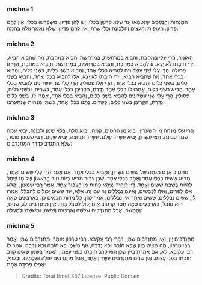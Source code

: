 
### michna 1
הַמְּנָחוֹת וְהַנְּסָכִים שֶׁנִּטְמְאוּ עַד שֶׁלֹּא קִדְּשָׁן בַּכְּלִי, יֶשׁ לָהֶן פִּדְיוֹן. מִשֶּׁקָּדְשׁוּ בַכְּלִי, אֵין לָהֶם פִּדְיוֹן. הָעוֹפוֹת וְהָעֵצִים וְהַלְּבוֹנָה וּכְלֵי שָׁרֵת, אֵין לָהֶם פִּדְיוֹן, שֶׁלֹּא נֶאֱמַר אֶלָּא בְּהֵמָה:

### michna 2
הָאוֹמֵר, הֲרֵי עָלַי בְּמַחֲבַת, וְהֵבִיא בְמַרְחֶשֶׁת, בְּמַרְחֶשֶׁת וְהֵבִיא בְמַחֲבַת, מַה שֶּׁהֵבִיא הֵבִיא, וִידֵי חוֹבָתוֹ לֹא יָצָא. זוֹ לְהָבִיא בְמַחֲבַת, וְהֵבִיא בְמַרְחֶשֶׁת, בְּמַרְחֶשֶׁת, וְהֵבִיא בְמַחֲבַת, הֲרֵי זוֹ פְסוּלָה. הֲרֵי עָלַי שְׁנֵי עֶשְׂרוֹנִים לְהָבִיא בִכְלִי אֶחָד, וְהֵבִיא בִשְׁנֵי כֵלִים, בִּשְׁנֵי כֵלִים, וְהֵבִיא בִכְלִי אֶחָד, מַה שֶּׁהֵבִיא הֵבִיא, וִידֵי חוֹבָתוֹ לֹא יָצָא. אֵלּוּ לְהָבִיא בִכְלִי אֶחָד, וְהֵבִיא בִשְׁנֵי כֵלִים, בִּשְׁנֵי כֵלִים וְהֵבִיא בִכְלִי אֶחָד, הֲרֵי אֵלּוּ פְסוּלִין. הֲרֵי עָלַי שְׁנֵי עֶשְׂרוֹנִים לְהָבִיא בִכְלִי אֶחָד וְהֵבִיא בִשְׁנֵי כֵלִים, אָמְרוּ לוֹ בִּכְלִי אֶחָד נָדָרְתָּ, הִקְרִיבָן בִּכְלִי אֶחָד, כְּשֵׁרִים, וּבִשְׁנֵי כֵלִים, פְּסוּלִין. הֲרֵי עָלַי שְׁנֵי עֶשְׂרוֹנִים לְהָבִיא בִשְׁנֵי כֵלִים, וְהֵבִיא בִכְלִי אֶחָד, אָמְרוּ לוֹ, בִּשְׁנֵי כֵלִים נָדָרְתָּ, הִקְרִיבָן בִּשְׁנֵי כֵלִים, כְּשֵׁרִים. נְתָנוֹ בִכְלִי אֶחָד, כִּשְׁתֵּי מְנָחוֹת שֶׁנִּתְעָרָבוּ:

### michna 3
הֲרֵי עָלַי מִנְחָה מִן הַשְּׂעֹרִין, יָבִיא מִן הַחִטִּים. קֶמַח, יָבִיא סֹלֶת. בְּלֹא שֶׁמֶן וּלְבוֹנָה, יָבִיא עִמָּהּ שֶׁמֶן וּלְבוֹנָה. חֲצִי עִשָּׂרוֹן, יָבִיא עִשָּׂרוֹן שָׁלֵם. עִשָּׂרוֹן וּמֶחֱצָה, יָבִיא שְׁנָיִם. רַבִּי שִׁמְעוֹן פּוֹטֵר, שֶׁלֹּא הִתְנַדֵּב כְּדֶרֶךְ הַמִּתְנַדְּבִים:

### michna 4
מִתְנַדֵּב אָדָם מִנְחָה שֶׁל שִׁשִּׁים עִשָּׂרוֹן, וּמֵבִיא בִכְלִי אֶחָד. אִם אָמַר הֲרֵי עָלַי שִׁשִּׁים וְאֶחָד, מֵבִיא שִׁשִּׁים בִּכְלִי אֶחָד וְאֶחָד בִּכְלִי אֶחָד, שֶׁכֵּן צִבּוּר מֵבִיא בְיוֹם טוֹב הָרִאשׁוֹן שֶׁל חַג שֶׁחָל לִהְיוֹת בְּשַׁבָּת שִׁשִּׁים וְאֶחָד. דַּיּוֹ לַיָּחִיד שֶׁיְּהֵא פָחוֹת מִן הַצִּבּוּר אֶחָד. אָמַר רַבִּי שִׁמְעוֹן, וַהֲלֹא אֵלּוּ לַפָּרִים, וְאֵלּוּ לַכְּבָשִׂים, וְאֵינָם נִבְלָלִים זֶה עִם זֶה. אֶלָּא, עַד שִׁשִּׁים יְכוֹלִים לְהִבָּלֵל. אָמְרוּ לוֹ, שִׁשִּׁים נִבְלָלִים, שִׁשִּׁים וְאֶחָד אֵין נִבְלָלִים. אָמַר לָהֶן, כָּל מִדּוֹת חֲכָמִים כֵּן. בְּאַרְבָּעִים סְאָה הוּא טוֹבֵל, בְּאַרְבָּעִים סְאָה חָסֵר קֻרְטוֹב אֵינוֹ יָכוֹל לִטְבֹּל בָּהֶן. אֵין מִתְנַדְּבִים לֹג, שְׁנַיִם, וַחֲמִשָּׁה, אֲבָל מִתְנַדְּבִים שְׁלשָׁה וְאַרְבָּעָה וְשִׁשָּׁה, וּמִשִּׁשָּׁה וּלְמָעְלָה:

### michna 5
מִתְנַדְּבִים יַיִן, וְאֵין מִתְנַדְּבִים שֶׁמֶן, דִּבְרֵי רַבִּי עֲקִיבָא. רַבִּי טַרְפוֹן אוֹמֵר, מִתְנַדְּבִים שָׁמֶן. אָמַר רַבִּי טַרְפוֹן, מַה מָּצִינוּ בַיַּיִן שֶׁבָּא חוֹבָה וּבָא נְדָבָה, אַף הַשֶּׁמֶן בָּא חוֹבָה וּבָא נְדָבָה. אָמַר לוֹ רַבִּי עֲקִיבָא, לֹא, אִם אָמַרְתָּ בַיַּיִן שֶׁכֵּן הוּא קָרֵב חוֹבָתוֹ בִפְנֵי עַצְמוֹ, תֹּאמַר בַּשֶּׁמֶן שֶׁאֵינוֹ קָרֵב חוֹבָתוֹ בִפְנֵי עַצְמוֹ. אֵין שְׁנַיִם מִתְנַדְּבִים עִשָּׂרוֹן אֶחָד, אֲבָל מִתְנַדְּבִים עוֹלָה וּשְׁלָמִים. וּבָעוֹף, אֲפִלּוּ פְרִידָה אֶחָת:

> Credits: Torat Emet 357
> License: Public Domain